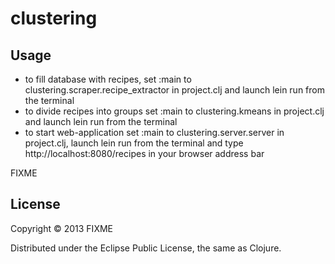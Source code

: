 # clustering


## Usage

- to fill database with recipes, set :main to clustering.scraper.recipe_extractor in project.clj and
  launch lein run from the terminal
- to divide recipes into groups set :main to clustering.kmeans in project.clj and launch lein run from
  the terminal
- to start web-application set :main to clustering.server.server in project.clj, launch lein run from
  the terminal and type http://localhost:8080/recipes in your browser address bar

FIXME

## License

Copyright © 2013 FIXME

Distributed under the Eclipse Public License, the same as Clojure.

